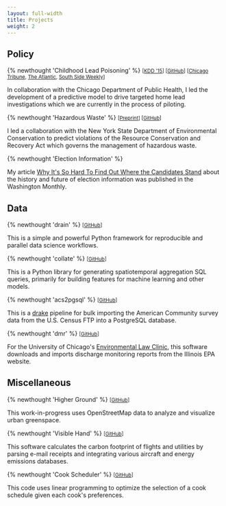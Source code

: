 ```yaml
---
layout: full-width
title: Projects
weight: 2
---
```

## Policy

{% newthought 'Childhood Lead Poisoning' %}
<small>
[[KDD '15]({{site.baseurl}}/assets/pdf/lead_kdd.pdf)]
[[GitHub](https://github.com/dssg/lead-public)]
[[Chicago Tribune](http://www.chicagotribune.com/news/ct-big-data-police-misconduct-met-20160816-story.html), [The Atlantic](https://www.theatlantic.com/technology/archive/2016/01/predictive-policing-food-poisoning/423126/), [South Side Weekly](http://southsideweekly.com/living-with-lead/)]</small>

In collaboration with the Chicago Department of Public Health, I led the development of a predictive model to drive targeted home lead investigations which we are currently in the process of piloting.

{% newthought 'Hazardous Waste' %}
<small>[[Preprint]({{site.baseurl}}/assets/pdf/rcra_preprint.pdf)]
[[GitHub](https://github.com/dssg/rcra)]</small>

I led a collaboration with the New York State Department of Environmental Conservation to predict violations of the Resource Conservation and Recovery Act which governs the management of hazardous waste.

{% newthought 'Election Information' %}

My article [Why It's So Hard To Find Out Where the Candidates Stand](http://washingtonmonthly.com/2016/11/04/why-its-so-hard-to-find-out-where-the-candidates-stand/) about the history and future of election information was published in the Washington Monthly.

## Data

{% newthought 'drain' %}
<small>[[GitHub](https://github.com/dssg/drain)]</small>

This is a simple and powerful Python framework for reproducible and parallel data science workflows.

{% newthought 'collate' %}
<small>[[GitHub](https://github.com/dssg/collate)]</small>

This is a Python library for generating spatiotemporal aggregation SQL queries, primarily for building features for machine learning and other models.

{% newthought 'acs2pgsql' %}
<small>[[GitHub](https://github.com/dssg/acs2pgsql)]</small>

This is a [drake](https://github.com/factual/drake) pipeline for bulk importing the American Community survey data from the U.S. Census FTP into a PostgreSQL database.

{% newthought 'dmr' %}
<small>[[GitHub](https://github.com/dssg/il-dmr)]</small>

For the University of Chicago's [Environmental Law Clinic](http://www.law.uchicago.edu/clinics/environmental), this software downloads and imports discharge monitoring reports from the Illinois EPA website.


## Miscellaneous

{% newthought 'Higher Ground' %}
<small>[[GitHub](https://github.com/potash/higher-ground)]</small>

This work-in-progress uses OpenStreetMap data to analyze and visualize urban greenspace.

{% newthought 'Visible Hand' %}
<small>[[GitHub](https://github.com/potash/visiblehand-core)]</small>

This software calculates the carbon footprint of flights and utilities by parsing e-mail receipts and integrating various aircraft and energy emissions databases.

{% newthought 'Cook Scheduler' %}
<small>[[GitHub](https://github.com/potash/cook_scheduler)]</small>

This code uses linear programming to optimize the selection of a cook schedule given each cook's preferences.

